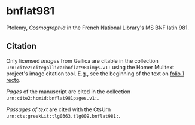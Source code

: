 # bnflat981

Ptolemy, *Cosmographia* in the French National Library's MS BNF latin 981.


## Citation

Only licensed *images* from Gallica are citable in the collection `urn:cite2:citegallica:bnflat981imgs.v1:` using the Homer Mulitext project's image citation tool.  E.g., see the beginning of the text on [folio 1 recto](http://www.homermultitext.org/ict2/?urn=urn:cite2:citegallica:bnflat981imgs.v1:bnflat981_img9).

*Pages* of the manuscript are cited in the collection `urn:cite2:hcmid:bnflat981pages.v1:`.

*Passages of text* are cited with the CtsUrn `urn:cts:greekLit:tlg0363.tlg009.bnflat981:`.
